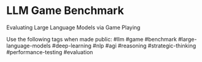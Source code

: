 # LLM Game Benchmark
Evaluating Large Language Models via Game Playing

Use the following tags when made public:
#llm #game #benchmark #large-language-models #deep-learning #nlp #agi #reasoning #strategic-thinking #performance-testing #evaluation


